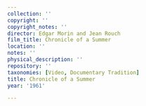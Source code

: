 ```yaml
---
collection: ''
copyright: ''
copyright_notes: ''
director: Edgar Morin and Jean Rouch
film_title: Chronicle of a Summer
location: ''
notes: ''
physical_description: ''
repository: ''
taxonomies: [Video, Documentary Tradition]
title: Chronicle of a Summer
year: '1961'

---
```

